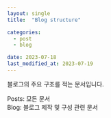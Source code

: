 ```yaml
---
layout: single
title:  "Blog structure"

categories: 
  - post
  - blog

date: 2023-07-18
last_modified_at: 2023-07-19
---
```


블로그의 주요 구조를 적는 문서입니다.

Posts: 모든 문서  
Blog: 블로그 제작 및 구성 관련 문서
